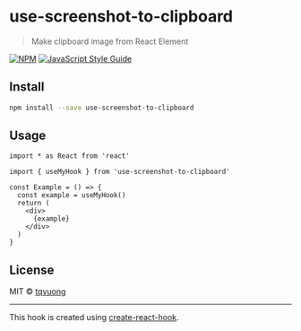 # use-screenshot-to-clipboard

> Make clipboard image from React Element

[![NPM](https://img.shields.io/npm/v/use-screenshot-to-clipboard.svg)](https://www.npmjs.com/package/use-screenshot-to-clipboard) [![JavaScript Style Guide](https://img.shields.io/badge/code_style-standard-brightgreen.svg)](https://standardjs.com)

## Install

```bash
npm install --save use-screenshot-to-clipboard
```

## Usage

```tsx
import * as React from 'react'

import { useMyHook } from 'use-screenshot-to-clipboard'

const Example = () => {
  const example = useMyHook()
  return (
    <div>
      {example}
    </div>
  )
}
```

## License

MIT © [tqvuong](https://github.com/tqvuong)

---

This hook is created using [create-react-hook](https://github.com/hermanya/create-react-hook).
